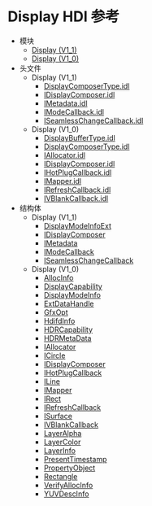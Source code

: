 # Display HDI 参考

- 模块
    - [Display (V1_1)](_display_v11.md)
    - [Display (V1_0)](_display_v10.md)
- 头文件
    - Display (V1_1)
        - [DisplayComposerType.idl](_display_composer_type_8idl_v11.md)
        - [IDisplayComposer.idl](_i_display_composer_8idl_v11.md)
        - [IMetadata.idl](_i_metadata_8idl_v11.md)
        - [IModeCallback.idl](_i_mode_callback_8idl_v11.md)
        - [ISeamlessChangeCallback.idl](_i_seamless_change_callback_8idl_v11.md)
    - Display (V1_0)
        - [DisplayBufferType.idl](_display_buffer_type_8idl_v10.md)
        - [DisplayComposerType.idl](_display_composer_type_8idl_v10.md)
        - [IAllocator.idl](_i_allocator_8idl_v10.md)
        - [IDisplayComposer.idl](_i_display_composer_8idl_v10.md)
        - [IHotPlugCallback.idl](_i_hot_plug_callback_8idl_v10.md)
        - [IMapper.idl](_i_mapper_8idl_v10.md)
        - [IRefreshCallback.idl](_i_refresh_callback_8idl_v10.md)
        - [IVBlankCallback.idl](_i_v_blank_callback_8idl_v10.md)
- 结构体
    - Display (V1_1)
        - [DisplayModeInfoExt](_display_mode_info_ext_v11.md)
        - [IDisplayComposer](interface_i_display_composer_v11.md)
        - [IMetadata](interface_i_metadata_v11.md)
        - [IModeCallback](interface_i_mode_callback_v11.md)
        - [ISeamlessChangeCallback](interface_i_seamless_change_callback_v11.md)
    - Display (V1_0)
        - [AllocInfo](_alloc_info_v10.md)
        - [DisplayCapability](_display_capability_v10.md)
        - [DisplayModeInfo](_display_mode_info_v10.md)
        - [ExtDataHandle](_ext_data_handle_v10.md)
        - [GfxOpt](_gfx_opt_v10.md)
        - [HdifdInfo](_hdifd_info_v10.md)
        - [HDRCapability](_h_d_r_capability_v10.md)
        - [HDRMetaData](_h_d_r_meta_data_v10.md)
        - [IAllocator](interface_i_allocator_v10.md)
        - [ICircle](_i_circle_v10.md)
        - [IDisplayComposer](interface_i_display_composer_v10.md)
        - [IHotPlugCallback](interface_i_hot_plug_callback_v10.md)
        - [ILine](_i_line_v10.md)
        - [IMapper](interface_i_mapper_v10.md)
        - [IRect](_i_rect_v10.md)
        - [IRefreshCallback](interface_i_refresh_callback_v10.md)
        - [ISurface](_i_surface_v10.md)
        - [IVBlankCallback](interface_i_v_blank_callback_v10.md)
        - [LayerAlpha](_layer_alpha_v10.md)
        - [LayerColor](_layer_color_v10.md)
        - [LayerInfo](_layer_info_v10.md)
        - [PresentTimestamp](_present_timestamp_v10.md)
        - [PropertyObject](_property_object_v10.md)
        - [Rectangle](_rectangle_v10.md)
        - [VerifyAllocInfo](_verify_alloc_info_v10.md)
        - [YUVDescInfo](_y_u_v_desc_info_v10.md)
